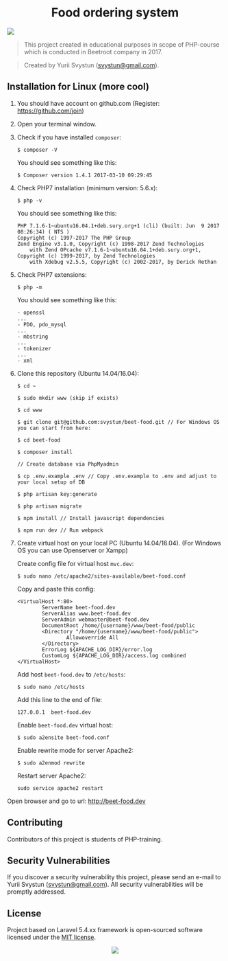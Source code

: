 <h1 align="center">Food ordering system</h1>

<img src="http://tour-v-bukovel.kiev.ua/wp-content/uploads/2015/01/%D0%A0%D0%B5%D1%81%D1%82%D0%BE%D1%80%D0%B0%D0%BD%D1%8B-%D0%91%D1%83%D0%BA%D0%BE%D0%B2%D0%B5%D0%BB%D1%8C.jpg">

> This project created in educational purposes in scope of PHP-course which is conducted in Beetroot company in 2017.

> Created by Yurii Svystun (svystun@gmail.com).

## Installation for Linux (more cool)

1. You should have account on github.com (Register: https://github.com/join)

2. Open your terminal window.

3. Check if you have installed `composer`:

    ``` 
    $ composer -V 
    ```
    You should see something like this:
    ``` 
    $ Composer version 1.4.1 2017-03-10 09:29:45
    ```
4. Check PHP7 installation (minimum version: 5.6.x):

    ``` 
    $ php -v 
    ```
    You should see something like this:
    ``` 
    PHP 7.1.6-1~ubuntu16.04.1+deb.sury.org+1 (cli) (built: Jun  9 2017 08:26:34) ( NTS )
    Copyright (c) 1997-2017 The PHP Group
    Zend Engine v3.1.0, Copyright (c) 1998-2017 Zend Technologies
        with Zend OPcache v7.1.6-1~ubuntu16.04.1+deb.sury.org+1, Copyright (c) 1999-2017, by Zend Technologies
        with Xdebug v2.5.5, Copyright (c) 2002-2017, by Derick Rethan
    ```
5. Check PHP7 extensions:
    
    ``` 
    $ php -m
    ```
    You should see something like this:
    ```
    - openssl
    ...
    - PDO, pdo_mysql
    ...
    - mbstring
    ...
    - tokenizer
    ...
    - xml
    ```
6. Clone this repository (Ubuntu 14.04/16.04):

    ```
    $ cd ~
    
    $ sudo mkdir www (skip if exists)
    
    $ cd www
    
    $ git clone git@github.com:svystun/beet-food.git // For Windows OS you can start from here:
    
    $ cd beet-food
    
    $ composer install
    
    // Create database via PhpMyadmin
    
    $ cp .env.example .env // Copy .env.example to .env and adjust to your local setup of DB
    
    $ php artisan key:generate
    
    $ php artisan migrate
    
    $ npm install // Install javascript dependencies 
    
    $ npm run dev // Run webpack
    ```
7. Create virtual host on your local PC (Ubuntu 14.04/16.04). (For Windows OS you can use Openserver or Xampp)
    
    Create config file for virtual host `mvc.dev`:
    ```
    $ sudo nano /etc/apache2/sites-available/beet-food.conf
    ```
    Copy and paste this config:
    
    ```
    <VirtualHost *:80>
            ServerName beet-food.dev
            ServerAlias www.beet-food.dev
            ServerAdmin webmaster@beet-food.dev
            DocumentRoot /home/{username}/www/beet-food/public
            <Directory "/home/{username}/www/beet-food/public">
                    Allowoverride All
            </Directory>
            ErrorLog ${APACHE_LOG_DIR}/error.log
            CustomLog ${APACHE_LOG_DIR}/access.log combined
    </VirtualHost>
    ```
    Add host `beet-food.dev` to `/etc/hosts`:
    ```
    $ sudo nano /etc/hosts
    ```
    Add this line to the end of file:
    ```
    127.0.0.1  beet-food.dev
    ```
    Enable `beet-food.dev` virtual host:
    ```
    $ sudo a2ensite beet-food.conf
    ```
    Enable rewrite mode for server Apache2:
    ````
    $ sudo a2enmod rewrite
    ````
    Restart server Apache2:
    ````
    sudo service apache2 restart
    ````
    
Open browser and go to url: http://beet-food.dev

## Contributing

Contributors of this project is students of PHP-training.

## Security Vulnerabilities

If you discover a security vulnerability this project, please send an e-mail to Yurii Svystun (svystun@gmail.com). All security vulnerabilities will be promptly addressed.

## License

Project based on Laravel 5.4.xx framework is open-sourced software licensed under the [MIT license](http://opensource.org/licenses/MIT).

<p align="center"><a href="https://www.beetroot.se"><img src="https://beetroot.se/wp-content/uploads/2016/04/logo.svg"></a></p>